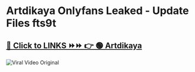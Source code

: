 
 # Artdikaya Onlyfans Leaked - Update Files fts9t

## <h2><a href="https://clipsfans.com/Artdikaya&ref=git">🔗 Click to LINKS ⏩⏩ 👉 🟢 Artdikaya </a></h2>

<a href="https://clipsfans.com/Artdikaya&ref=git" rel="nofollow" data-target="animated-image.originalLink"><img src="https://i.ibb.co.com/xMMVF88/686577567.gif" alt="Viral Video Original" style="max-width: 100%; display: inline-block;" data-target="animated-image.originalImage"></a>

